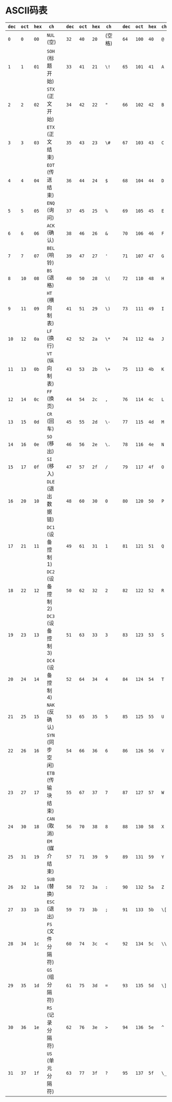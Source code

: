 # ASCII码表

| `dec` | `oct` | `hex` | `ch`            |   | `dec` | `oct` | `hex` | `ch`  |   | `dec` | `oct` | `hex` | `ch` |   | `dec` | `oct` | `hex` | `ch`         |
|--------|--------|--------|------------------|---|--------|--------|--------|--------|---|--------|--------|--------|-------|---|--------|--------|--------|---------------|
| `0`   | `0`   | `00`  | `NUL` \(空\)     |   | `32`  | `40`  | `20`  | \(空格\) |   | `64`  | `100` | `40`  | `@`  |   | `96`  | `140` | `60`  | ```          |
| `1`   | `1`   | `01`  | `SOH` \(标题开始\)  |   | `33`  | `41`  | `21`  | `\!`  |   | `65`  | `101` | `41`  | `A`  |   | `97`  | `141` | `61`  | `a`          |
| `2`   | `2`   | `02`  | `STX` \(正文开始\)  |   | `34`  | `42`  | `22`  | `"`   |   | `66`  | `102` | `42`  | `B`  |   | `98`  | `142` | `62`  | `b`          |
| `3`   | `3`   | `03`  | `ETX` \(正文结束\)  |   | `35`  | `43`  | `23`  | `\#`  |   | `67`  | `103` | `43`  | `C`  |   | `99`  | `143` | `63`  | `c`          |
| `4`   | `4`   | `04`  | `EOT` \(传送结束\)  |   | `36`  | `44`  | `24`  | `$`   |   | `68`  | `104` | `44`  | `D`  |   | `100` | `144` | `64`  | `d`          |
| `5`   | `5`   | `05`  | `ENQ` \(询问\)    |   | `37`  | `45`  | `25`  | `%`   |   | `69`  | `105` | `45`  | `E`  |   | `101` | `145` | `65`  | `e`          |
| `6`   | `6`   | `06`  | `ACK` \(确认\)    |   | `38`  | `46`  | `26`  | `&`   |   | `70`  | `106` | `46`  | `F`  |   | `102` | `146` | `66`  | `f`          |
| `7`   | `7`   | `07`  | `BEL` \(响铃\)    |   | `39`  | `47`  | `27`  | `'`   |   | `71`  | `107` | `47`  | `G`  |   | `103` | `147` | `67`  | `g`          |
| `8`   | `10`  | `08`  | `BS` \(退格\)     |   | `40`  | `50`  | `28`  | `\(`  |   | `72`  | `110` | `48`  | `H`  |   | `104` | `150` | `68`  | `h`          |
| `9`   | `11`  | `09`  | `HT` \(横向制表\)   |   | `41`  | `51`  | `29`  | `\)`  |   | `73`  | `111` | `49`  | `I`  |   | `105` | `151` | `69`  | `i`          |
| `10`  | `12`  | `0a`  | `LF` \(换行\)     |   | `42`  | `52`  | `2a`  | `\*`  |   | `74`  | `112` | `4a`  | `J`  |   | `106` | `152` | `6a`  | `j`          |
| `11`  | `13`  | `0b`  | `VT` \(纵向制表\)   |   | `43`  | `53`  | `2b`  | `\+`  |   | `75`  | `113` | `4b`  | `K`  |   | `107` | `153` | `6b`  | `k`          |
| `12`  | `14`  | `0c`  | `FF` \(换页\)     |   | `44`  | `54`  | `2c`  | `,`   |   | `76`  | `114` | `4c`  | `L`  |   | `108` | `154` | `6c`  | `l`          |
| `13`  | `15`  | `0d`  | `CR` \(回车\)     |   | `45`  | `55`  | `2d`  | `\-`  |   | `77`  | `115` | `4d`  | `M`  |   | `109` | `155` | `6d`  | `m`          |
| `14`  | `16`  | `0e`  | `SO` \(移出\)     |   | `46`  | `56`  | `2e`  | `\.`  |   | `78`  | `116` | `4e`  | `N`  |   | `110` | `156` | `6e`  | `n`          |
| `15`  | `17`  | `0f`  | `SI` \(移入\)     |   | `47`  | `57`  | `2f`  | `/`   |   | `79`  | `117` | `4f`  | `O`  |   | `111` | `157` | `6f`  | `o`          |
| `16`  | `20`  | `10`  | `DLE` \(退出数据链\) |   | `48`  | `60`  | `30`  | `0`   |   | `80`  | `120` | `50`  | `P`  |   | `112` | `160` | `70`  | `p`          |
| `17`  | `21`  | `11`  | `DC1` \(设备控制1\) |   | `49`  | `61`  | `31`  | `1`   |   | `81`  | `121` | `51`  | `Q`  |   | `113` | `161` | `71`  | `q`          |
| `18`  | `22`  | `12`  | `DC2` \(设备控制2\) |   | `50`  | `62`  | `32`  | `2`   |   | `82`  | `122` | `52`  | `R`  |   | `114` | `162` | `72`  | `r`          |
| `19`  | `23`  | `13`  | `DC3` \(设备控制3\) |   | `51`  | `63`  | `33`  | `3`   |   | `83`  | `123` | `53`  | `S`  |   | `115` | `163` | `73`  | `s`          |
| `20`  | `24`  | `14`  | `DC4` \(设备控制4\) |   | `52`  | `64`  | `34`  | `4`   |   | `84`  | `124` | `54`  | `T`  |   | `116` | `164` | `74`  | `t`          |
| `21`  | `25`  | `15`  | `NAK` \(反确认\)   |   | `53`  | `65`  | `35`  | `5`   |   | `85`  | `125` | `55`  | `U`  |   | `117` | `165` | `75`  | `u`          |
| `22`  | `26`  | `16`  | `SYN` \(同步空闲\)  |   | `54`  | `66`  | `36`  | `6`   |   | `86`  | `126` | `56`  | `V`  |   | `118` | `166` | `76`  | `v`          |
| `23`  | `27`  | `17`  | `ETB` \(传输块结束\) |   | `55`  | `67`  | `37`  | `7`   |   | `87`  | `127` | `57`  | `W`  |   | `119` | `167` | `77`  | `w`          |
| `24`  | `30`  | `18`  | `CAN` \(取消\)    |   | `56`  | `70`  | `38`  | `8`   |   | `88`  | `130` | `58`  | `X`  |   | `120` | `170` | `78`  | `x`          |
| `25`  | `31`  | `19`  | `EM` \(媒介结束\)   |   | `57`  | `71`  | `39`  | `9`   |   | `89`  | `131` | `59`  | `Y`  |   | `121` | `171` | `79`  | `y`          |
| `26`  | `32`  | `1a`  | `SUB` \(替换\)    |   | `58`  | `72`  | `3a`  | `:`   |   | `90`  | `132` | `5a`  | `Z`  |   | `122` | `172` | `7a`  | `z`          |
| `27`  | `33`  | `1b`  | `ESC` \(退出\)    |   | `59`  | `73`  | `3b`  | `;`   |   | `91`  | `133` | `5b`  | `\[` |   | `123` | `173` | `7b`  | `\{`         |
| `28`  | `34`  | `1c`  | `FS` \(文件分隔符\)  |   | `60`  | `74`  | `3c`  | `<`   |   | `92`  | `134` | `5c`  | `\\` |   | `124` | `174` | `7c`  | `            |
| `29`  | `35`  | `1d`  | `GS` \(组分隔符\)   |   | `61`  | `75`  | `3d`  | `=`   |   | `93`  | `135` | `5d`  | `\]` |   | `125` | `175` | `7d`  | `\}`         |
| `30`  | `36`  | `1e`  | `RS` \(记录分隔符\)  |   | `62`  | `76`  | `3e`  | `>`   |   | `94`  | `136` | `5e`  | `^`  |   | `126` | `176` | `7e`  | `~`          |
| `31`  | `37`  | `1f`  | `US` \(单元分隔符\)  |   | `63`  | `77`  | `3f`  | `?`   |   | `95`  | `137` | `5f`  | `\_` |   | `127` | `177` | `7f`  | `DEL` \(删除\) |
